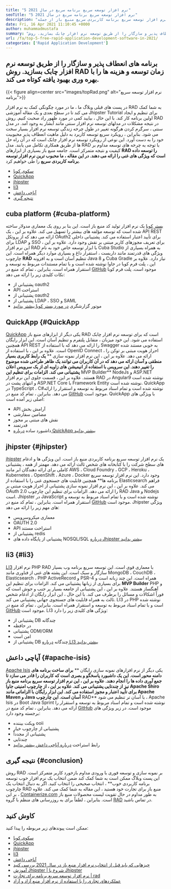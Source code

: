 ```yaml
---
title: "5 نرم افزار توسعه سریع برنامه سریع در سال 2021" 
seoTitle: "5 نرم افزار توسعه سریع برنامه سریع در سال 2021" 
description: "این پست وبلاگ ، نرم افزار توسعه سریع برنامه کاربردی سریع منبع باز از جمله Cuba Platform ، QuickApp ، Jhipster ، Li3 و Apache Isis را توصیف می کند." 
date: Fri, 16 Apr 2021 11:10:45 +0000
author: muhammadmustafa
summary: "برنامه های انعطاف پذیر و سازگار را از طریق توسعه نرم افزار چابک بسازید. روش RAD زمان توسعه و هزینه ها را با بهره وری بهبود یافته کوتاه می کند." 
url: /fa/top-5-free-rapid-application-development-software-in-2021/
categories: ['Rapid Application Development']
---
```


## برنامه های انعطاف پذیر و سازگار را از طریق توسعه نرم افزار چابک بسازید. روش RAD زمان توسعه و هزینه ها را با بهره وری بهبود یافته کوتاه می کند.

{{< figure align=center src="images/topRad.png" alt="نرم افزار توسعه سریع برنامه">}}

در پست های قبلی وبلاگ ما ، ما در مورد چگونگی کمک به نرم افزار RAD به شما کمک می کند تا در سطح بعدی و یک مقاله آموزشی Jhipster Tutorial برای تنظیم و ایجاد اولین برنامه کار کند. با این حال ، بیایید کمی در مورد ظهور راد صحبت کنیم. روش RAD در نتیجه مشکلات در مدلهای توسعه نرم افزار سنتی مانند آبشار به وجود آمد. در مدل سنتی ، سرگرم کردن هرگونه تغییر در طول چرخه زندگی توسعه نرم افزار بسیار سخت می شود. بنابراین ، رویکرد سریع توسعه کاربرد به دلیل ماهیت انعطاف پذیر محبوبیت خود را به دست آورد. این نوعی از رویکرد توسعه نرم افزار چابک است که در آن راه حل ها از طریق همکاری تکامل می یابند. مدل RAD با توجه به چرخه های توسعه مداوم بر کیفیت و نتیجه متمرکز است. جامعه منبع باز بسیاری از ابزارهای  **RAD را توسعه داده است که ویژگی های غنی را ارائه می دهند. در این مقاله ، ما محبوب ترین نرم افزار توسعه برنامه کاربردی سریع**  را طی خواهیم کرد.
  * [سکوی کوبا][1]
  * [QuickApp][2]
  * [jhipster][3]
  * [li3][4]
  * [آپاچی داعش][5]
  * [نتیجه گیری][6]

## cuba platform   {#cuba-platform}
[بستر کوبا][7] یک نرم افزار تولید کد منبع باز است. این بنا بر روی یک معماری مدولار ساخته شده است که توسعه مؤلفه های بیشتر را تسهیل می کند. علاوه بر این ، یک API REST ارائه می دهد که از پروتکل OAuth2 برای تأیید اعتبار استفاده می کند. پشتیبانی داخلی برای LDAP و SSO برای تعریف مجوزهای کاربر مبتنی بر نقش وجود دارد. علاوه بر این ، این نرم افزار RAD با ابزار توسعه خاص خود به نام Cuba Studio به همراه بسیاری از ویژگی های قدرتمند مانند داربست ، استقرار داغ و بسیاری موارد دیگر همراه است. این چارچوب  **RAD**  تنظیم آسان است و به افزونه Java 8 و Cuba Gradle نیاز دارد. علاوه بر این ، پلت فرم کوبا در جاوا نوشته شده است و با تمام مستندات مربوط به توسعه و استقرار همراه است. بنابراین ، تمام کد منبع در [GitHub][8] موجود است.
پلت فرم کوبا نکات کلیدی زیر را ارائه می دهد:
  * پشتیبانی از oauth2
  * API استراحت
  * پشتیبانی از oauth2
  * پشتیبانی از LDAP ، SSO و SAML
  * موتور گزارشگری
[در مورد بستر کوبا بیشتر بدانید][9]

## QuickApp   {#QuickApp
[QuickApp][10] یکی دیگر از ابزارهای منبع باز RAD است که برای توسعه نرم افزار چابک استفاده می شود. این خود میزبان ، متقابل پلتفرم و تنظیم آسان است. این ابزار رایگان همچنین API REST را ارائه می دهد که با استفاده از Swagger به خوبی مستند شده است. علاوه بر این ، با استفاده از OpenID Connect ، احراز هویت مبتنی بر توکن را ارائه می دهد. علاوه بر این ، این نرم افزار نمونه سازی ** **یک رابط کاربری بسیار منطقی و آسان ارائه می دهد که در آن کاربران می توانند یک ظاهر طراحی شده موضوع را تغییر دهند. این سرویس با استفاده از انیمیشن های زاویه ای از یک سرویس اعلان پشتیبانی می کند. الزامات برای تنظیم این**   MVP Builder** NodeJs و ASP.NET هستند. علاوه بر این ، قسمت جلوی این نرم افزار RAD در Angular9 نوشته شده است و انتهای پشت در ASP.NET Core با Framework Entity نوشته شده است. QuickApp در TypeScript ، C#نوشته شده است و تمام اسناد مربوط به توسعه و استقرار را ارائه می دهد. بنابراین ، تمام کد منبع در [GitHub][8] موجود است.
QuickApp با ویژگی های اصلی زیر آمده است:
  * API آرامش بخش
  * مضامین سفارشی
  * نقش های مبتنی بر مجوز
  * قدرتمند
  * داشبورد ساده
[درباره QuickApp بیشتر بدانید][11]

## jhipster   {#jhipster}
[jhipster][12] یک نرم افزار توسعه سریع برنامه کاربردی منبع باز است. این ویژگی ها و ادغام های سطح شرکت را با کتابخانه های شخص ثالث ارائه می دهد. مهمتر از همه ، پشتیبانی کاملی برای ارائه دهندگان ابر مانند AWS ، Cloud Foundry ، GCP ، Heroku ، Kubernetes ، OpenShift ، Azure ، Docker وجود دارد. این نرم افزار توسعه سریع برنامه ها** همچنین قابلیت های جستجوی غنی را با استفاده از Elasticsearch فراهم می کند. علاوه بر این ، این نرم افزار نمونه سازی پشتیبانی از احراز هویت مبتنی بر OAuth 2.0 را ارائه می دهد. الزامات برای تنظیم این چارچوب RAD Java و Nodejs است. Jhipster در JavaScript نوشته شده است و با تمام اسناد مربوط به توسعه و استقرار همراه است. بنابراین ، تمام کد منبع در [GitHub][13] موجود است.
Jhipster ویژگی های مهم زیر را ارائه می دهد:
  * معماری میکروسرویس
  * OAUTH 2.0
  * API استراحت مستند
  * پشتیبانی از redis
  * پشتیبانی از پایگاه داده های NOSQL/SQL
[درباره Jhipster بیشتر بدانید][12]

## li3   {#li3}
[LI3][14] نرم افزار PHP RAD با معماری قوی است. این توسعه سریع برنامه وب بسیار سازگار و سبک است. این پشته های غنی از فناوری مانند MongoDB ، CouchDB ، Elasticsearch ، PHP ActiveRecord و PSR-4 همراه است. این چند زبانه است و برای بسیاری از زبانها پشتیبانی می کند. الزامات برای تنظیم این  **MVP Builder**  PHP و آهنگساز هستند. علاوه بر این ، این پشتیبانی از جامعه بسیار پر جنب و جوش است که فوراً اشکالات و مسائل را برطرف می کند. با این حال ، این ابزار رایگان از ادغام شخص ثالث به همراه قابلیت های جستجوی جهانی پشتیبانی می کند. LI3 در PHP نوشته شده است و با تمام اسناد مربوط به توسعه و استقرار همراه است. بنابراین ، تمام کد منبع در [GitHub][15] موجود است.
LI3 ویژگی های کلیدی زیر را دارد:
  * پشتیبانی از DB چندگانه
  * در حافظه
  * پشتیبانی ODM/ORM
  * امن است
  * پشتیبانی از DB چندگانه
[درباره LI3 بیشتر بدانید][16]

## آپاچی داعش   {#apache-isis}
[Apache Isis][17] یکی دیگر از نرم افزارهای نمونه سازی رایگان ** **برای ساخت برنامه های دامنه محور است. این یک داشبورد پاسخگو و بصری است که کاربران را قادر می سازد تا جمع آوری داده ها را انجام دهند. علاوه بر این ، این نرم افزار توسعه سریع برنامه منبع باز نیز از چندتایی پشتیبانی می کند. علاوه بر این ، از چارچوب امنیتی جاوا Apache Shiro برای تأیید اعتبار و مجوز استفاده می کند. این ابزار رایگان با الزاماتی مانند Apache Maven و Java آسان است. این چارچوب**   RAD** با آسان تر تنظیم می شود ، Apache Isis در Boot Java Sprint نوشته شده است و تمام اسناد مربوط به توسعه و استقرار را ارائه می دهد. بنابراین ، تمام کد منبع در [GitHub][18] موجود است.
در زیر ویژگی های برجسته وجود دارد:
  * ویکت بیننده ooii
  * پشتیبانی از چارچوب خیار
  * پشتیبانی از مجدداً
  * چندتایی
  * رابط استراحت
[درباره آپاچی داعش بیشتر بدانید][19]

## نتیجه گیری   {#conclusion}
روش RAD بر نمونه سازی و توسعه فوری با ورودی مداوم بازخورد کاربر متمرکز است. این پست وبلاگ ممکن است به شما کمک کند ضمن انتخاب یک نرم افزار خوب توسعه برنامه کاربردی خوب** ، انتخاب صحیحی را انتخاب کنید. اگر به دنبال انتخاب یک چارچوب RAD منبع باز برای تجارت خود هستید ، این مقاله به شما کمک می کند. علاوه بر این ، [Containerize.com][20] به طور مداوم در حال تقویت لیست محصولات منبع باز است. بنابراین ، لطفاً برای به روزرسانی های منظم با گروه [RAD][21] در تماس باشید.

## کاوش کنید
ممکن است پیوندهای زیر مربوطه را پیدا کنید:
  * [سکوی کوبا][7]
  * [QuickApp][10]
  * [jhipster][12]
  * [li3][22]
  * [آپاچی داعش][17]
  * [چیزهایی که باید قبل از انتخاب نرم افزار منبع باز در سال 2021 بررسی کنید][23]
  * [آموزش Jhipster | شروع با Jhipster][24]
  * [نرم افزار توسعه سریع برنامه برای تجارت | rad][25]
  * [عملکردهای تجاری را با استفاده از نرم افزار منبع آزاد و آزاد][26]

  
[1]: #CUBA-Platform
[2]: #QuickApp
[3]: #Jhipster
[4]: #li3
[5]: #Apache-Isis
[6]: #Conclusion
[7]: https://products.containerize.com/rad/cuba
[8]: https://github.com/cuba-platform/cuba
[9]: https://www.cuba-platform.com/
[10]: https://products.containerize.com/rad/quickapp
[11]: https://www.ebenmonney.com/quickapp-asp-net-core-angular-startup-project-template/
[12]: https://products.containerize.com/rad/jhipster
[13]: https://github.com/jhipster/generator-jhipster
[14]: https://products.containerize.com/rad/li3/
[15]: https://github.com/UnionOfRAD/lithium
[16]: https://li3.me/
[17]: https://products.containerize.com/rad/apache-isis
[18]: https://github.com/apache/isis
[19]: https://isis.apache.org/
[20]: https://www.containerize.com/
[21]: https://products.containerize.com/rad
[22]: https://products.containerize.com/rad/li3
[23]: https://blog.containerize.com/cmdb-software/things-to-review-before-opting-open-source-software-in-2021/
[24]: https://blog.containerize.com/rapid-application-development/jhipster-tutorial-getting-started-with-rad-software/
[25]: https://blog.containerize.com/rapid-application-development/rapid-application-development-software-for-business-rad/
[26]: https://blog.containerize.com/blogging/automate-business-operations-using-open-source-software/
